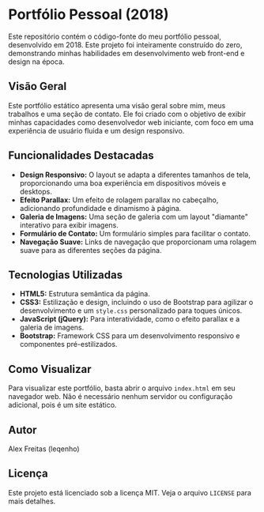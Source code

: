 # Portfólio Pessoal (2018)

Este repositório contém o código-fonte do meu portfólio pessoal, desenvolvido em 2018. Este projeto foi inteiramente construído do zero, demonstrando minhas habilidades em desenvolvimento web front-end e design na época.

## Visão Geral

Este portfólio estático apresenta uma visão geral sobre mim, meus trabalhos e uma seção de contato. Ele foi criado com o objetivo de exibir minhas capacidades como desenvolvedor web iniciante, com foco em uma experiência de usuário fluida e um design responsivo.

## Funcionalidades Destacadas

*   **Design Responsivo:** O layout se adapta a diferentes tamanhos de tela, proporcionando uma boa experiência em dispositivos móveis e desktops.
*   **Efeito Parallax:** Um efeito de rolagem parallax no cabeçalho, adicionando profundidade e dinamismo à página.
*   **Galeria de Imagens:** Uma seção de galeria com um layout "diamante" interativo para exibir imagens.
*   **Formulário de Contato:** Um formulário simples para facilitar o contato.
*   **Navegação Suave:** Links de navegação que proporcionam uma rolagem suave para as diferentes seções da página.

## Tecnologias Utilizadas

*   **HTML5:** Estrutura semântica da página.
*   **CSS3:** Estilização e design, incluindo o uso de Bootstrap para agilizar o desenvolvimento e um `style.css` personalizado para toques únicos.
*   **JavaScript (jQuery):** Para interatividade, como o efeito parallax e a galeria de imagens.
*   **Bootstrap:** Framework CSS para um desenvolvimento responsivo e componentes pré-estilizados.

## Como Visualizar

Para visualizar este portfólio, basta abrir o arquivo `index.html` em seu navegador web. Não é necessário nenhum servidor ou configuração adicional, pois é um site estático.

## Autor

Alex Freitas (leqenho)

## Licença

Este projeto está licenciado sob a licença MIT. Veja o arquivo `LICENSE` para mais detalhes.
